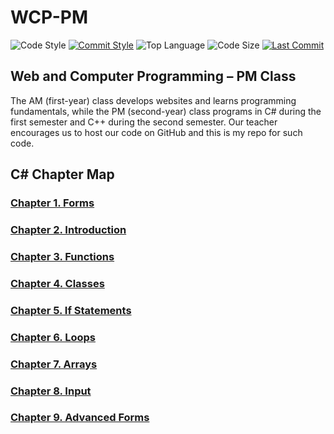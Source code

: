 # WCP-PM

![Code Style](https://img.shields.io/badge/code_style-VS_Code-blue.svg?style=flat)
[![Commit Style](https://img.shields.io/badge/commit_style-gitmoji-yellow.svg?style=flat)](https://gitmoji.carloscuesta.me/)
![Top Language](https://img.shields.io/github/languages/top/doccodes/wcp-pm.svg?style=flat)
![Code Size](https://img.shields.io/github/languages/code-size/doccodes/wcp-pm.svg?style=flat)
[![Last Commit](https://img.shields.io/github/last-commit/doccodes/wcp-pm.svg?style=flat)](https://github.com/doccodes/wcp-pm/commit/master)

## Web and Computer Programming &ndash; PM Class
The AM (first-year) class develops websites and learns programming fundamentals, while the PM (second-year) class programs in C# during the first semester and C++ during the second semester. Our teacher encourages us to host our code on GitHub and this is my repo for such code.

## C# Chapter Map
### [Chapter 1. Forms](C%23/CH1)
### [Chapter 2. Introduction](C%23/CH2)
### [Chapter 3. Functions](C%23/CH3)
### [Chapter 4. Classes](C%23/CH4)
### [Chapter 5. If Statements](C%23/CH5)
### [Chapter 6. Loops](C%23/CH6)
### [Chapter 7. Arrays](C%23/CH7)
### [Chapter 8. Input](C%23/CH8)
### [Chapter 9. Advanced Forms](C%23/CH9)

